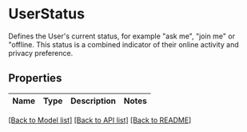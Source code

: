 # UserStatus

Defines the User's current status, for example \"ask me\", \"join me\" or \"offline. This status is a combined indicator of their online activity and privacy preference.

## Properties
Name | Type | Description | Notes
------------ | ------------- | ------------- | -------------

[[Back to Model list]](../README.md#documentation-for-models) [[Back to API list]](../README.md#documentation-for-api-endpoints) [[Back to README]](../README.md)


